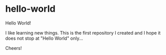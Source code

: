 # hello-world

Hello World!

I like learning new things. This is the first repository I created and I hope it does not stop at "Hello World" only...

Cheers!
